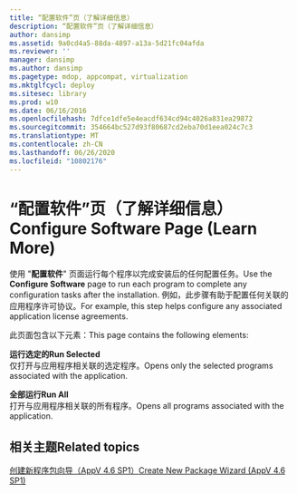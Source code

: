 ```yaml
---
title: “配置软件”页（了解详细信息）
description: “配置软件”页（了解详细信息）
author: dansimp
ms.assetid: 9a0cd4a5-88da-4897-a13a-5d21fc04afda
ms.reviewer: ''
manager: dansimp
ms.author: dansimp
ms.pagetype: mdop, appcompat, virtualization
ms.mktglfcycl: deploy
ms.sitesec: library
ms.prod: w10
ms.date: 06/16/2016
ms.openlocfilehash: 7dfce1dfe5e4eacdf634cd94c4026a831ea29872
ms.sourcegitcommit: 354664bc527d93f80687cd2eba70d1eea024c7c3
ms.translationtype: MT
ms.contentlocale: zh-CN
ms.lasthandoff: 06/26/2020
ms.locfileid: "10802176"
---
```

# <span data-ttu-id="fb2cd-103">“配置软件”页（了解详细信息）</span><span class="sxs-lookup"><span data-stu-id="fb2cd-103">Configure Software Page (Learn More)</span></span>


<span data-ttu-id="fb2cd-104">使用 "**配置软件**" 页面运行每个程序以完成安装后的任何配置任务。</span><span class="sxs-lookup"><span data-stu-id="fb2cd-104">Use the **Configure Software** page to run each program to complete any configuration tasks after the installation.</span></span> <span data-ttu-id="fb2cd-105">例如，此步骤有助于配置任何关联的应用程序许可协议。</span><span class="sxs-lookup"><span data-stu-id="fb2cd-105">For example, this step helps configure any associated application license agreements.</span></span>

<span data-ttu-id="fb2cd-106">此页面包含以下元素：</span><span class="sxs-lookup"><span data-stu-id="fb2cd-106">This page contains the following elements:</span></span>

<a href="" id="run-selected"></a>**<span data-ttu-id="fb2cd-107">运行选定的</span><span class="sxs-lookup"><span data-stu-id="fb2cd-107">Run Selected</span></span>**  
<span data-ttu-id="fb2cd-108">仅打开与应用程序相关联的选定程序。</span><span class="sxs-lookup"><span data-stu-id="fb2cd-108">Opens only the selected programs associated with the application.</span></span>

<a href="" id="run-all"></a>**<span data-ttu-id="fb2cd-109">全部运行</span><span class="sxs-lookup"><span data-stu-id="fb2cd-109">Run All</span></span>**  
<span data-ttu-id="fb2cd-110">打开与应用程序相关联的所有程序。</span><span class="sxs-lookup"><span data-stu-id="fb2cd-110">Opens all programs associated with the application.</span></span>

## <span data-ttu-id="fb2cd-111">相关主题</span><span class="sxs-lookup"><span data-stu-id="fb2cd-111">Related topics</span></span>


[<span data-ttu-id="fb2cd-112">创建新程序包向导（AppV 4.6 SP1）</span><span class="sxs-lookup"><span data-stu-id="fb2cd-112">Create New Package Wizard (AppV 4.6 SP1)</span></span>](create-new-package-wizard---appv-46-sp1-.md)

 

 





